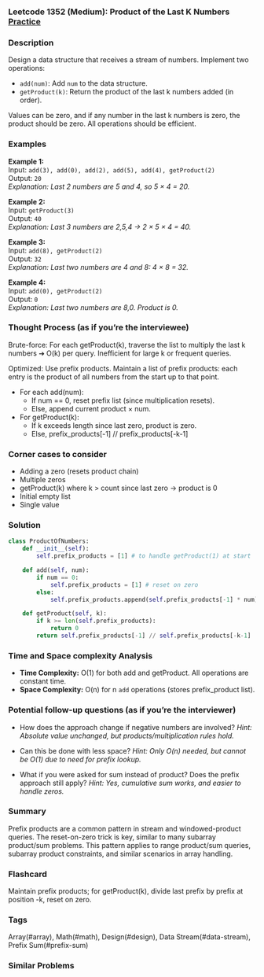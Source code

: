 ### Leetcode 1352 (Medium): Product of the Last K Numbers [Practice](https://leetcode.com/problems/product-of-the-last-k-numbers)

### Description  
Design a data structure that receives a stream of numbers. Implement two operations:
- `add(num)`: Add `num` to the data structure.
- `getProduct(k)`: Return the product of the last k numbers added (in order).

Values can be zero, and if any number in the last k numbers is zero, the product should be zero. All operations should be efficient.

### Examples  

**Example 1:**  
Input: `add(3), add(0), add(2), add(5), add(4), getProduct(2)`  
Output: `20`  
*Explanation: Last 2 numbers are 5 and 4, so 5 × 4 = 20.*

**Example 2:**  
Input: `getProduct(3)`  
Output: `40`  
*Explanation: Last 3 numbers are 2,5,4 → 2 × 5 × 4 = 40.*

**Example 3:**  
Input: `add(8), getProduct(2)`  
Output: `32`  
*Explanation: Last two numbers are 4 and 8: 4 × 8 = 32.*

**Example 4:**  
Input: `add(0), getProduct(2)`  
Output: `0`  
*Explanation: Last two numbers are 8,0. Product is 0.*


### Thought Process (as if you’re the interviewee)  
Brute-force: For each getProduct(k), traverse the list to multiply the last k numbers ➔ O(k) per query. Inefficient for large k or frequent queries.

Optimized: Use prefix products. Maintain a list of prefix products: each entry is the product of all numbers from the start up to that point.
- For each add(num):
    - If num == 0, reset prefix list (since multiplication resets).
    - Else, append current product × num.
- For getProduct(k):
    - If k exceeds length since last zero, product is zero.
    - Else, prefix_products[-1] // prefix_products[-k-1]

### Corner cases to consider  
- Adding a zero (resets product chain)
- Multiple zeros
- getProduct(k) where k > count since last zero → product is 0
- Initial empty list
- Single value

### Solution

```python
class ProductOfNumbers:
    def __init__(self):
        self.prefix_products = [1] # to handle getProduct(1) at start

    def add(self, num):
        if num == 0:
            self.prefix_products = [1] # reset on zero
        else:
            self.prefix_products.append(self.prefix_products[-1] * num)

    def getProduct(self, k):
        if k >= len(self.prefix_products):
            return 0
        return self.prefix_products[-1] // self.prefix_products[-k-1]
```

### Time and Space complexity Analysis  
- **Time Complexity:** O(1) for both add and getProduct. All operations are constant time.
- **Space Complexity:** O(n) for n `add` operations (stores prefix_product list).

### Potential follow-up questions (as if you’re the interviewer)  
- How does the approach change if negative numbers are involved?
  *Hint: Absolute value unchanged, but products/multiplication rules hold.*

- Can this be done with less space?
  *Hint: Only O(n) needed, but cannot be O(1) due to need for prefix lookup.*

- What if you were asked for sum instead of product? Does the prefix approach still apply?
  *Hint: Yes, cumulative sum works, and easier to handle zeros.*

### Summary
Prefix products are a common pattern in stream and windowed-product queries. The reset-on-zero trick is key, similar to many subarray product/sum problems. This pattern applies to range product/sum queries, subarray product constraints, and similar scenarios in array handling.


### Flashcard
Maintain prefix products; for getProduct(k), divide last prefix by prefix at position -k, reset on zero.

### Tags
Array(#array), Math(#math), Design(#design), Data Stream(#data-stream), Prefix Sum(#prefix-sum)

### Similar Problems
